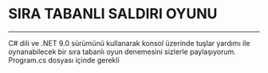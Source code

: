 # SIRA TABANLI SALDIRI OYUNU
---
C# dili ve .NET 9.0 sürümünü kullanarak konsol üzerinde tuşlar yardımı ile oynanabilecek bir sıra tabanlı oyun denemesini sizlerle paylaşıyorum.
Program.cs dosyası içinde gerekli 
